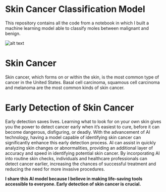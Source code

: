 # Skin Cancer Classification Model
This repository contains all the code from a notebook in which I built a machine learning model able to classify moles between malignant and benign.

![alt text](https://nci-media.cancer.gov/pdq/media/images/765001-750.jpg)

# Skin Cancer
Skin cancer, which forms on or within the skin, is the most common type of cancer in the United States. Basal cell carcinoma, squamous cell carcinoma and melanoma are the most common kinds of skin cancer.

# Early Detection of Skin Cancer
Early detection saves lives. Learning what to look for on your own skin gives you the power to detect cancer early when it’s easiest to cure, before it can become dangerous, disfiguring, or deadly. With the advancement of AI technology, having a model capable of identifying skin cancer can significantly enhance this early detection process. AI can assist in quickly analyzing skin changes or abnormalities, providing an additional layer of accuracy and speed in identifying potential skin cancer. By incorporating AI into routine skin checks, individuals and healthcare professionals can detect cancer earlier, increasing the chances of successful treatment and reducing the need for more invasive procedures.

**I share this AI model because I believe in making life-saving tools accessible to everyone. Early detection of skin cancer is crucial.**
